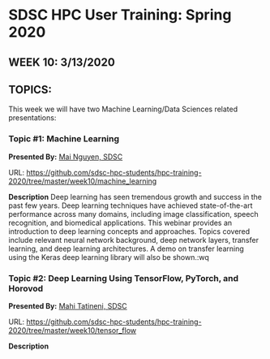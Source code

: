 # SDSC HPC User Training:  Spring 2020
## WEEK 10: 3/13/2020

## TOPICS:
This week we will have two Machine Learning/Data Sciences related presentations:  

### Topic #1:  Machine Learning 
**Presented By:**  [Mai Nguyen, SDSC](https://hpc-students.sdsc.edu/instr_bios/mai_nguyen.html)

URL: https://github.com/sdsc-hpc-students/hpc-training-2020/tree/master/week10/machine_learning

**Description**
Deep learning has seen tremendous growth and success in the past few years.  Deep learning techniques have achieved state-of-the-art performance across many domains, including image classification, speech recognition, and biomedical applications. This webinar provides an introduction to deep learning concepts and approaches.  Topics covered include relevant neural network background, deep network layers, transfer learning, and deep learning architectures.  A demo on transfer learning using the Keras deep learning library will also be shown.:wq

### Topic #2:  Deep Learning Using TensorFlow, PyTorch, and Horovod
**Presented By:**  [Mahi Tatineni, SDSC](https://hpc-students.sdsc.edu/instr_bios/mahidhar_tatineni.html)

URL: https://github.com/sdsc-hpc-students/hpc-training-2020/tree/master/week10/tensor_flow


**Description**



